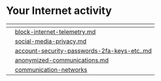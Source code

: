 # Your Internet activity



<table data-view="cards"><thead><tr><th></th><th data-card-target data-type="content-ref"></th></tr></thead><tbody><tr><td></td><td><a href="block-internet-telemetry.md">block-internet-telemetry.md</a></td></tr><tr><td></td><td><a href="social-media-privacy.md">social-media-privacy.md</a></td></tr><tr><td></td><td><a href="account-security-passwords-2fa-keys-etc..md">account-security-passwords-2fa-keys-etc..md</a></td></tr><tr><td></td><td><a href="anonymized-communications.md">anonymized-communications.md</a></td></tr><tr><td></td><td><a href="../../decentralization/communication-networks/">communication-networks</a></td></tr></tbody></table>



